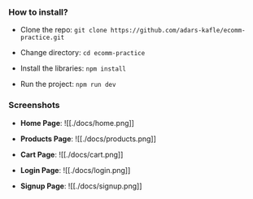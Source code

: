 ### How to install?

- Clone the repo: `git clone https://github.com/adars-kafle/ecomm-practice.git`

- Change directory: `cd ecomm-practice`

- Install the libraries: `npm install`

- Run the project: `npm run dev`

### Screenshots

- **Home Page**:
  ![[./docs/home.png]]

- **Products Page**:
  ![[./docs/products.png]]

- **Cart Page**:
  ![[./docs/cart.png]]

- **Login Page**:
  ![[./docs/login.png]]

- **Signup Page**:
  ![[./docs/signup.png]]

